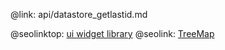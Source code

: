 @link: api/datastore_getlastid.md

@seolinktop: [ui widget library](https://webix.com)
@seolink: [TreeMap](https://webix.com/widget/treemap/)
